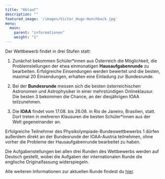 ```yaml
---
title: "Ablauf"
description: ""
featured_image: '/images/Victor_Hugo-Hunchback.jpg'
menu:
  main:
    parent: "informationen"
    weight: "1"
---
```


Der Wettbewerb findet in drei Stufen statt:
1. Zunächst bekommen Schüler\*innen aus Österreich die Möglichkeit, die Problemstellungen der etwa einmonatigen **Hausaufgabenrunde** zu bearbeiten. Erfolgreiche Einsendungen werden bewertet und die besten, maximal 20 Einsendungen, erhalten eine Einladung zur Bundesrunde.

2. Bei der **Bundesrunde** messen sich die besten österreichischen Astronomen und Astrophysiker in einer mehrstündigen Onlineklausur.  Die besten 3 bekommen die Chance, an der diesjährigen IOAA teilzunehmen.

3. Die **IOAA** findet vom 17.08. bis 26.08. in Rio de Janeiro, Brasilien, statt. Dort treten in mehreren Klausuren die besten Schüler\*innen aus der Welt gegeneinander an.

Erfolgreiche Teilnehmer des Physikolympiade-Bundeswettbewerbs 1 dürfen außerdem direkt an der Bundesrunde der IOAA-Austria teilnehmen, ohne vorher die Probleme der Hausaufgabenrunde bearbeitet zu haben.

Die Aufgabenstellungen bei allen drei Runden des Wettbewerbs werden auf Deutsch gestellt, wobei die Aufgaben der internationalen Runde die englische Originalfassung widerspiegeln.

Alle weiteren Informationen zur aktuellen Runde findest du [hier](/mitmachen).
